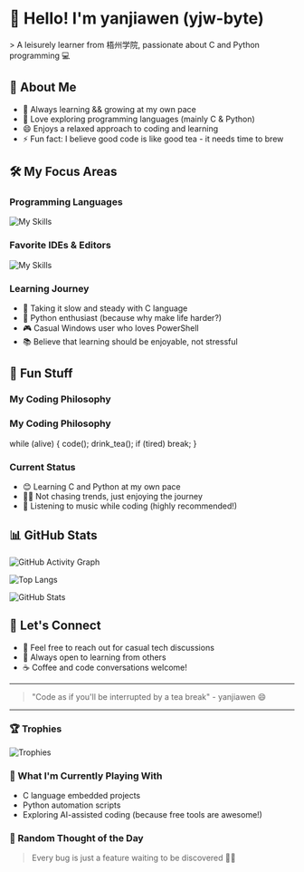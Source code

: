 # 👋 Hello! I'm yanjiawen (yjw-byte)

&gt; A leisurely learner from 梧州学院, passionate about C and Python programming 💻

## 🎯 About Me

- 🔭 Always learning && growing at my own pace
- 🌱 Love exploring programming languages (mainly C & Python)
- 😄 Enjoys a relaxed approach to coding and learning
- ⚡ Fun fact: I believe good code is like good tea - it needs time to brew

## 🛠️ My Focus Areas

### Programming Languages
![My Skills](https://skillicons.dev/icons?i=c,python&perline=10)

### Favorite IDEs & Editors
![My Skills](https://skillicons.dev/icons?i=clion,vscode,idea&perline=10)

### Learning Journey
- 🚀 Taking it slow and steady with C language
- 🐍 Python enthusiast (because why make life harder?)
- 🎮 Casual Windows user who loves PowerShell
- 📚 Believe that learning should be enjoyable, not stressful

## 🌟 Fun Stuff

### My Coding Philosophy

### My Coding Philosophy
while (alive) {
code();
drink_tea();
if (tired) break;
}

### Current Status
- 😊 Learning C and Python at my own pace
- 🏃‍♂️ Not chasing trends, just enjoying the journey
- 🎵 Listening to music while coding (highly recommended!)

## 📊 GitHub Stats

![GitHub Activity Graph](https://github-readme-activity-graph.vercel.app/graph?username=yjw-byte&bg_color=1e1e2e&color=c9d1d9&line=58a6ff&point=58a6ff&area=true&hide_border=true)

![Top Langs](https://github-readme-stats.vercel.app/api/top-langs/?username=yjw-byte&layout=compact&theme=tokyonight)

![GitHub Stats](https://github-readme-stats.vercel.app/api?username=yjw-byte&show_icons=true&theme=tokyonight&include_all_commits=true&count_private=true&show_owner=true)

## 🤝 Let's Connect

- 📧 Feel free to reach out for casual tech discussions
- 🎯 Always open to learning from others
- ☕ Coffee and code conversations welcome!

---

> "Code as if you'll be interrupted by a tea break" - yanjiawen 😄

---

### 🏆 Trophies
![Trophies](https://github-profile-trophy.vercel.app/?username=yjw-byte&theme=tokyonight&no-frame=true&no-bg=true&margin-w=4)

### 🔧 What I'm Currently Playing With
- C language embedded projects
- Python automation scripts
- Exploring AI-assisted coding (because free tools are awesome!)

### 💭 Random Thought of the Day
> Every bug is just a feature waiting to be discovered 🐛✨
